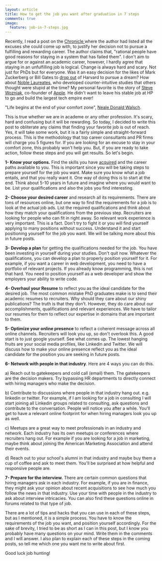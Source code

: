 ```yaml
---
layout: article
title: How to get the job you want after graduation in 7 steps
comments: true
image:
  feature: job-in-7-steps.jpg
---
```



Recently, I read a post on the [Chronicle ](http://chronicle.com/article/Why-It-s-So-Hard-to-Leave/233670)where the author had listed all the excuses she could come up with, to justify her decision not to pursue a fulfilling and rewarding career. The author claims that, "rational people have good reasons for staying in a system that has failed them". I don't aim to argue for or against an academic career, however, I hardly agree that staying in an unfulfilling job is logical. Change is always hard and scary. Not just for PhDs but for everyone. Was it an easy decision for the likes of Mark Zuckerberg or Bill Gates to [drop out](http://content.time.com/time/specials/packages/article/0,28804,1988080_1988093_1988082,00.html) of Harvard to pursue a dream? How about [Noble Laureates](http://www.nobelprize.org/nobel_prizes/), who developed counter-intuitive studies that others thought were stupid at the time? My personal favorite is the story of [Steve Wozniak](http://www.foundersatwork.com/steve-wozniak.html), co-founder of [Apple](http://www.apple.com/). He didn't want to leave his stable job at HP to go and build the largest tech empire ever!

"Life begins at the end of your comfort zone", [Neale Donald Walsch](https://en.wikipedia.org/wiki/Neale_Donald_Walsch).

This is true whether we are in academe or any other profession. It's scary, hard and confusing but it will be rewarding. So today, I decided to write this post to obliterate any claims that finding your favorite job is out of reach. Yes, it will take some work, but it is a fairly simple and straight-forward process. This is the methodology that top career consultants and PR firms will charge you 5 figures for. If you are looking for an excuse to stay in your comfort zone, this probably won't help you. But, if you are ready to take action, follow these steps and you will get results. So let's begin.

**1- Know your options.** Find the skills you have [acquired](https://hsaghir.github.io/ten-phd-skills/) and the career paths available to you. This is important since you will be taking steps to prepare yourself for the job you want. Make sure you know what a job entails, and that you really want it. One way of doing this is to start at the end. Think about 5-10 years in future and imagine where you would want to be. List your qualifications and also the jobs you find interesting. 

**2- Choose your desired career** and research all its requirements. There are tons of resources online, but one way to find the requirements for a job is to look at the actual job ads. List the required qualifications and think about how they match your qualifications from the previous step. Recruiters are looking for people who can fit in right away. So relevant work experience is very important. This is a fact. Don't try to fight it or you will find yourself applying to many positions without success. Understand it and start positioning yourself for the job you want. We will be talking more about this in future posts.

**3- Develop a plan** for getting the qualifications needed for the job. You have been investing in yourself during your studies. Don't quit now. Whatever the qualifications, you can develop a plan to properly position yourself for it. For example, if you want a career in web development, you need to have a portfolio of relevant projects. If you already know programming, this is not that hard. You need to position yourself as a web developer and show the employers your ability to write code.

**4- Overhaul your Resume** to reflect you as the ideal candidate for the desired job. The most common mistake PhD graduates make is to send their academic resumes to recruiters. Why should they care about our shiny publications? The truth is that they don't. However, they do care about our accomplishments, qualifications and relevant experiences. We have to tailor our resumes for them to reflect our expertise in domains that are important to them.

**5- Optimize your online presence** to reflect a coherent message across all online channels. Recruiters will look you up, so don't overlook this. A good start is to just google yourself. See what comes up. The lowest hanging fruits are your social media profiles, like Linkedin and Twitter. We will discuss how to make your online presence reflect you as the ideal candidate for the position you are seeking in future posts.

**6- Network with people in that industry**. Here are 4 ways you can do this.

a) Reach out to gatekeepers and cold call (email) them. The gatekeepers are the decision makers. Try bypassing HR departments to directly connect with hiring managers who make the decision.

b) Contribute to discussions where people in that industry hang out. e.g. linkedin or twitter. For example, if I am looking for a job in consulting I will start joining all Linkedin groups related to consulting, ask questions and contribute to the conversation. People will notice you after a while. You'll get to have a relevant online footprint for when hiring managers look you up as well.

c) Meetups are a great way to meet professionals in an industry and network. Each industry has its own meetups or conferences where recruiters hang out. For example if you are looking for a job in marketing, maybe think about joining the American Marketing Association and attend their events.

d) Reach out to your school's alumni in that industry and maybe buy them a cup of coffee and ask to meet them. You'll be surprised at how helpful and responsive people are.

**7- Prepare for the interview.** There are certain common questions that hiring managers ask in each industry. For example, if you are in finance, they might ask your opinion about recent acquisitions to see how much you follow the news in that industry. Use your time with people in the industry to ask about interview intricacies. You can also find these questions online in forums related to that type of job.

There are a lot of tips and hacks that you can use in each of these steps, but as I mentioned, it is a simple process. You have to know the requirements of the job you want, and position yourself accordingly. For the sake of brevity, I tried to be as short as I can in this post, but I know you probably have many questions on your mind. Write them in the comments and I will answer. I also plan to explain each of these steps in the coming posts, so tell me which one you want me to write about first.

Good luck job hunting!